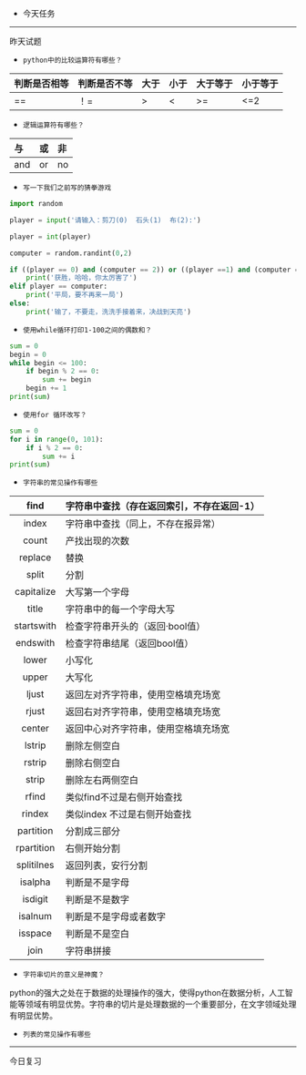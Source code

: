 * 今天任务

---

昨天试题

* `python中的比较运算符有哪些？`

| 判断是否相等 | 判断是否不等 | 大于 | 小于 | 大于等于 | 小于等于 |
| :--- | :--- | :--- | :--- | :--- | :--- |
| == | ！= | &gt; | &lt; | &gt;= | &lt;=2 |

* `逻辑运算符有哪些？`

| 与 | 或 | 非 |
| :--- | :--- | :--- |
| and | or | no |

* `写一下我们之前写的猜拳游戏`

```py
import random

player = input('请输入：剪刀(0)  石头(1)  布(2):')

player = int(player)

computer = random.randint(0,2)

if ((player == 0) and (computer == 2)) or ((player ==1) and (computer == 0)) or ((player == 2) and (computer == 1)):
    print('获胜，哈哈，你太厉害了')
elif player == computer:
    print('平局，要不再来一局')
else:
    print('输了，不要走，洗洗手接着来，决战到天亮')
```

* `使用while循环打印1-100之间的偶数和？`

```py
sum = 0
begin = 0
while begin <= 100:
    if begin % 2 == 0:
        sum += begin
    begin += 1
print(sum)
```

* `使用for 循环改写？`

```py
sum = 0
for i in range(0, 101):
    if i % 2 == 0:
        sum += i
print(sum)
```

* `字符串的常见操作有哪些`

| find | 字符串中查找（存在返回索引，不存在返回-1） |
| :---: | :--- |
| index | 字符串中查找（同上，不存在报异常） |
| count | 产找出现的次数 |
| replace | 替换 |
| split | 分割 |
| capitalize | 大写第一个字母 |
| title | 字符串中的每一个字母大写 |
| startswith | 检查字符串开头的（返回·bool值） |
| endswith | 检查字符串结尾（返回bool值） |
| lower | 小写化 |
| upper | 大写化 |
| ljust | 返回左对齐字符串，使用空格填充场宽 |
| rjust | 返回右对齐字符串，使用空格填充场宽 |
| center | 返回中心对齐字符串，使用空格填充场宽 |
| lstrip | 删除左侧空白 |
| rstrip | 删除右侧空白 |
| strip | 删除左右两侧空白 |
| rfind | 类似find不过是右侧开始查找 |
| rindex | 类似index 不过是右侧开始查找 |
| partition | 分割成三部分 |
| rpartition | 右侧开始分割 |
| splitilnes | 返回列表，安行分割 |
| isalpha | 判断是不是字母 |
| isdigit | 判断是不是数字 |
| isalnum | 判断是不是字母或者数字 |
| isspace | 判断是不是空白 |
| join | 字符串拼接 |

* `字符串切片的意义是神魔？`

python的强大之处在于数据的处理操作的强大，使得python在数据分析，人工智能等领域有明显优势。字符串的切片是处理数据的一个重要部分，在文字领域处理有明显优势。

* `列表的常见操作有哪些`

---

今日复习

